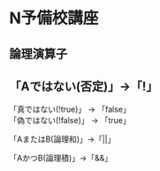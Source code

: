 # N予備校講座
論理演算子
--------------------------------
「Aではない(否定)」->「!」
----------  
  
「真ではない(!true)」 -> 「false」  
「偽ではない(!false)」 -> 「true」  
  
    
「AまたはB(論理和)」->「||」  
  
「AかつB(論理積)」->「&&」  
  